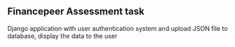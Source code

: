 ## Financepeer Assessment task

Django application with user authentication system and upload JSON file to database, display the data to the user
